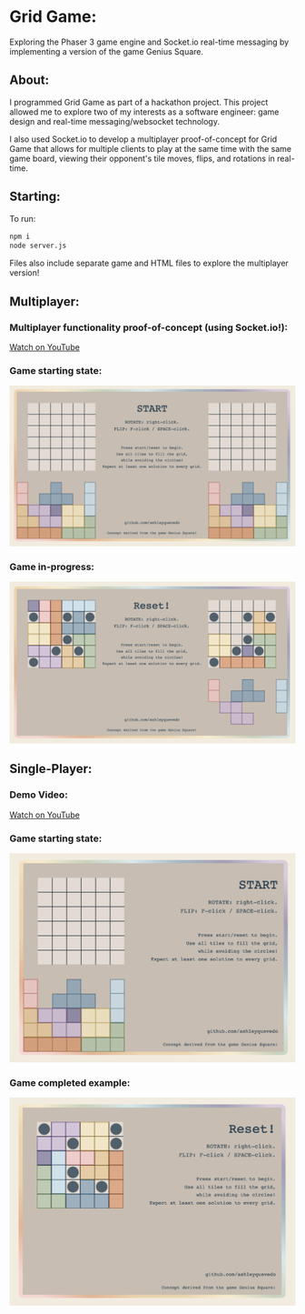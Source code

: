 # Grid Game:

Exploring the Phaser 3 game engine and Socket.io real-time messaging by implementing a version of the game Genius Square.

## About:

I programmed Grid Game as part of a hackathon project. This project allowed me to explore two of my interests as a software engineer: game design and real-time messaging/websocket technology.

I also used Socket.io to develop a multiplayer proof-of-concept for Grid Game that allows for multiple clients to play at the same time with the same game board, viewing their opponent's tile moves, flips, and rotations in real-time.

## Starting:

To run:

```bash
npm i
node server.js
```

Files also include separate game and HTML files to explore the multiplayer version!

## Multiplayer:

### Multiplayer functionality proof-of-concept (using Socket.io!):

[Watch on YouTube](https://www.youtube.com/watch?v=u3Iic9le888)

### Game starting state:

![Multiplayer-start-state](/public/readmeimg/multiplayerstart.png "Multiplayer start state")

### Game in-progress:

![Multiplayer-in-progress](/public/readmeimg/multiplayerinprogress.png "Multiplayer in-progress")

## Single-Player:

### Demo Video:

[Watch on YouTube](https://www.youtube.com/watch?v=shZO2_WeyTU&t=0s)

### Game starting state:

![Single-player-start-state](/public/readmeimg/singleplayerstart.png "Single-player start state")

### Game completed example:

![Single-player-completed](/public/readmeimg/singleplayercomplete.png "Single-player completed")
